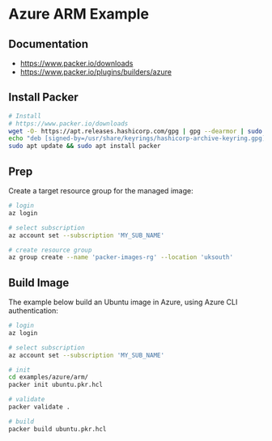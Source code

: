 # Azure ARM Example

## Documentation

- https://www.packer.io/downloads
- https://www.packer.io/plugins/builders/azure

## Install Packer

```bash
# Install
# https://www.packer.io/downloads
wget -O- https://apt.releases.hashicorp.com/gpg | gpg --dearmor | sudo tee /usr/share/keyrings/hashicorp-archive-keyring.gpg
echo "deb [signed-by=/usr/share/keyrings/hashicorp-archive-keyring.gpg] https://apt.releases.hashicorp.com $(lsb_release -cs) main" | sudo tee /etc/apt/sources.list.d/hashicorp.list
sudo apt update && sudo apt install packer
```

## Prep

Create a target resource group for the managed image:

```bash
# login
az login

# select subscription
az account set --subscription 'MY_SUB_NAME'

# create resource group
az group create --name 'packer-images-rg' --location 'uksouth'
```

## Build Image

The example below build an Ubuntu image in Azure, using Azure CLI authentication:

```bash
# login
az login

# select subscription
az account set --subscription 'MY_SUB_NAME'

# init
cd examples/azure/arm/
packer init ubuntu.pkr.hcl

# validate
packer validate .

# build
packer build ubuntu.pkr.hcl
```
